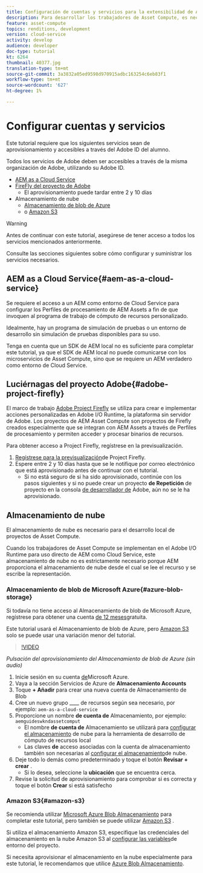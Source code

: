 ```yaml
---
title: Configuración de cuentas y servicios para la extensibilidad de Asset Compute
description: Para desarrollar los trabajadores de Asset Compute, es necesario tener acceso a cuentas y servicios, incluido AEM como Cloud Service, Adobe Project Firefly y almacenamiento en la nube, que proporciona Microsoft o Amazon.
feature: asset-compute
topics: renditions, development
version: cloud-service
activity: develop
audience: developer
doc-type: tutorial
kt: 6264
thumbnail: 40377.jpg
translation-type: tm+mt
source-git-commit: 3a3832a05ed9598d970915adbc163254c6eb83f1
workflow-type: tm+mt
source-wordcount: '627'
ht-degree: 1%

---
```



# Configurar cuentas y servicios

Este tutorial requiere que los siguientes servicios sean de aprovisionamiento y accesibles a través del Adobe ID del alumno.

Todos los servicios de Adobe deben ser accesibles a través de la misma organización de Adobe, utilizando su Adobe ID.

+ [AEM as a Cloud Service](#aem-as-a-cloud-service)
+ [FireFly del proyecto de Adobe](#adobe-project-firefly)
   + El aprovisionamiento puede tardar entre 2 y 10 días
+ Almacenamiento de nube
   + [Almacenamiento de blob de Azure](https://azure.microsoft.com/en-us/services/storage/blobs/)
   + o [Amazon S3](https://aws.amazon.com/s3/?did=ft_card&amp;trk=ft_card)

>[!WARNING]
>
>Antes de continuar con este tutorial, asegúrese de tener acceso a todos los servicios mencionados anteriormente.
> 
> Consulte las secciones siguientes sobre cómo configurar y suministrar los servicios necesarios.

## AEM as a Cloud Service{#aem-as-a-cloud-service}

Se requiere el acceso a un AEM como entorno de Cloud Service para configurar los Perfiles de procesamiento de AEM Assets a fin de que invoquen al programa de trabajo de cómputo de recursos personalizado.

Idealmente, hay un programa de simulación de pruebas o un entorno de desarrollo sin simulación de pruebas disponibles para su uso.

Tenga en cuenta que un SDK de AEM local no es suficiente para completar este tutorial, ya que el SDK de AEM local no puede comunicarse con los microservicios de Asset Compute, sino que se requiere un AEM verdadero como entorno de Cloud Service.

## Luciérnagas del proyecto Adobe{#adobe-project-firefly}

El marco de trabajo [Adobe Project Firefly](https://www.adobe.io/apis/experienceplatform/project-firefly.html) se utiliza para crear e implementar acciones personalizadas en Adobe I/O Runtime, la plataforma sin servidor de Adobe. Los proyectos de AEM Asset Compute son proyectos de Firefly creados especialmente que se integran con AEM Assets a través de Perfiles de procesamiento y permiten acceder y procesar binarios de recursos.

Para obtener acceso a Project Firefly, regístrese en la previsualización.

1. [Regístrese para la previsualización](https://adobeio.typeform.com/to/obqgRm)de Project Firefly.
1. Espere entre 2 y 10 días hasta que se le notifique por correo electrónico que está aprovisionado antes de continuar con el tutorial.
   + Si no está seguro de si ha sido aprovisionado, continúe con los pasos siguientes y si no puede crear un proyecto __de Repetición__ de proyecto en la consola [de desarrollador de](https://console.adobe.io) Adobe, aún no se le ha aprovisionado.

## Almacenamiento de nube

El almacenamiento de nube es necesario para el desarrollo local de proyectos de Asset Compute.

Cuando los trabajadores de Asset Compute se implementan en el Adobe I/O Runtime para uso directo de AEM como Cloud Service, este almacenamiento de nube no es estrictamente necesario porque AEM proporciona el almacenamiento de nube desde el cual se lee el recurso y se escribe la representación.

### Almacenamiento de blob de Microsoft Azure{#azure-blob-storage}

Si todavía no tiene acceso al Almacenamiento de blob de Microsoft Azure, regístrese para obtener una cuenta [de 12 meses](https://azure.microsoft.com/en-us/free/)gratuita.

Este tutorial usará el Almacenamiento de blob de Azure, pero [Amazon S3](#amazon-s3) solo se puede usar una variación menor del tutorial.

>[!VIDEO](https://video.tv.adobe.com/v/40377/?quality=12&learn=on)

_Pulsación del aprovisionamiento del Almacenamiento de blob de Azure (sin audio)_


1. Inicie sesión en su cuenta [de](https://azure.microsoft.com/en-us/account/)Microsoft Azure.
1. Vaya a la sección Servicios de Azure de __Almacenamiento Accounts__
1. Toque __+ Añadir__ para crear una nueva cuenta de Almacenamiento de Blob
1. Cree un nuevo grupo ____ de recursos según sea necesario, por ejemplo: `aem-as-a-cloud-service`
1. Proporcione un nombre __de cuenta de__ Almacenamiento, por ejemplo: `aemguideswkndassetcomput`
   + El nombre __de cuenta de__ Almacenamiento se utilizará para [configurar el almacenamiento](../develop/environment-variables.md) de nube para la herramienta de desarrollo de cómputo de recursos local
   + Las claves __de__ acceso asociadas con la cuenta de almacenamiento también son necesarias al [configurar el almacenamiento](../develop/environment-variables.md)de nube.
1. Deje todo lo demás como predeterminado y toque el botón __Revisar + crear__ .
   + Si lo desea, seleccione la __ubicación__ que se encuentra cerca.
1. Revise la solicitud de aprovisionamiento para comprobar si es correcta y toque el botón __Crear__ si está satisfecho

### Amazon S3{#amazon-s3}

Se recomienda utilizar [Microsoft Azure Blob Almacenamiento](#azure-blob-storage) para completar este tutorial, pero también se puede utilizar [Amazon S3](https://aws.amazon.com/s3/?did=ft_card&amp;trk=ft_card) .

Si utiliza el almacenamiento Amazon S3, especifique las credenciales del almacenamiento en la nube Amazon S3 al [configurar las variables](../develop/environment-variables.md#amazon-s3)de entorno del proyecto.

Si necesita aprovisionar el almacenamiento en la nube especialmente para este tutorial, le recomendamos que utilice [Azure Blob Almacenamiento](#azure-blob-storage).
